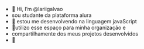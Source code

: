 - 👋 Hi, I’m @lariigalvao
- sou studante da plataforma alura
- 👀 estou me desenvolvendo na linguagem javaScript
- 🌱utilizo esse espaço para minha organização e
- compartilhamente dos meus projetos desenvolvidos 
- 💞️ 

<!---
lariigalvao/lariigalvao is a ✨ special ✨ repository because its `README.md` (this file) appears on your GitHub profile.
You can click the Preview link to take a look at your changes.
--->
